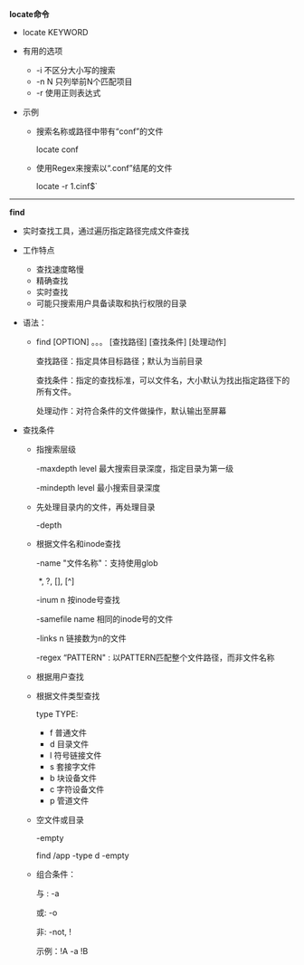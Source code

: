 **locate命令**

* locate KEYWORD

* 有用的选项

  * -i 不区分大小写的搜索
  * -n N  只列举前N个匹配项目
  * -r 使用正则表达式

* 示例

  * 搜索名称或路径中带有“conf”的文件

    locate conf

  * 使用Regex来搜索以“.conf”结尾的文件

    locate -r 1\.cinf$`



--------

**find**

* 实时查找工具，通过遍历指定路径完成文件查找

* 工作特点

  * 查找速度略慢
  * 精确查找
  * 实时查找
  * 可能只搜索用户具备读取和执行权限的目录

* 语法： 

  * find [OPTION] 。。。 [查找路径] [查找条件] [处理动作]

    查找路径：指定具体目标路径；默认为当前目录

    查找条件：指定的查找标准，可以文件名，大小默认为找出指定路径下的所有文件。

    处理动作：对符合条件的文件做操作，默认输出至屏幕

* 查找条件

  * 指搜索层级

    -maxdepth level 最大搜索目录深度，指定目录为第一级

    -mindepth level 最小搜索目录深度

  * 先处理目录内的文件，再处理目录

    -depth

  * 根据文件名和inode查找

    -name "文件名称"：支持使用glob

    ​				*, ?, [], [^]

    -inum n 按inode号查找

    -samefile name 相同的inode号的文件

    -links n 链接数为n的文件

    -regex “PATTERN" : 以PATTERN匹配整个文件路径，而非文件名称
    
  * 根据用户查找
  
  * 根据文件类型查找
  
    type TYPE:
  
    * f 普通文件
    * d 目录文件  
    * l 符号链接文件
    * s 套接字文件
    * b 块设备文件
    * c 字符设备文件
    * p 管道文件
  
  * 空文件或目录
  
    -empty
  
    find /app -type d -empty
  
  * 组合条件：
  
    与 : -a
  
    或: -o
  
    非: -not, !
  
    示例：!A -a !B